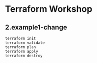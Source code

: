 # Terraform Workshop

## 2.example1-change

`terraform init`\
`terraform validate`\
`terraform plan`\
`terraform apply`\
`terraform destroy`

